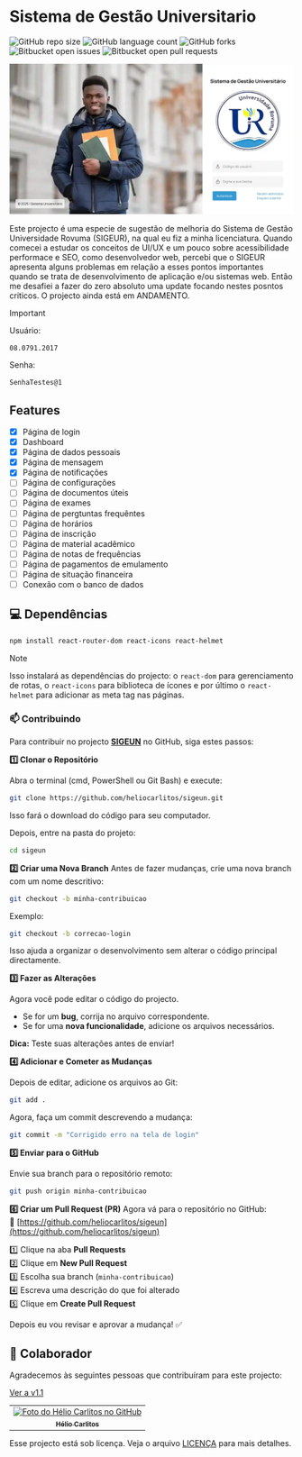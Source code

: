 # Sistema de Gestão Universitario

![GitHub repo size](https://img.shields.io/github/repo-size/heliocarlitos/sigeun?style=for-the-badge)
![GitHub language count](https://img.shields.io/github/languages/count/heliocarlitos/sigeun?style=for-the-badge)
![GitHub forks](https://img.shields.io/github/forks/heliocarlitos/sigeun?style=for-the-badge)
![Bitbucket open issues](https://img.shields.io/bitbucket/issues/heliocarlitos/sigeun?style=for-the-badge)
![Bitbucket open pull requests](https://img.shields.io/bitbucket/pr-raw/heliocarlitos/sigeun?style=for-the-badge) 

<a href="https://sigeun.vercel.app/"> 

<picture>
     <source media="(prefers-color-scheme: dark)" srcset="https://raw.githubusercontent.com/heliocarlitos/sigeun/refs/heads/main/public/preview.webp">
     <source media="(prefers-color-scheme: light)" srcset="https://raw.githubusercontent.com/heliocarlitos/sigeun/refs/heads/main/public/preview.webp">
     <img alt="Imagem de demo" src="https://raw.githubusercontent.com/heliocarlitos/sigeun/refs/heads/main/public/preview.webp">
</picture>

</a>

Este projecto é uma especie de sugestão de melhoria do Sistema de Gestão Universidade Rovuma (SIGEUR), na qual eu fiz a minha licenciatura. Quando comecei a estudar os conceitos de UI/UX e um pouco sobre acessibilidade performace e SEO, como desenvolvedor web, percebi que o SIGEUR apresenta alguns problemas em relação a esses pontos importantes quando se trata de desenvolvimento de aplicação e/ou sistemas web. Então me desafiei a fazer do zero absoluto uma update focando nestes posntos criticos. O projecto ainda está em ANDAMENTO.

> [!IMPORTANT]
> Usuário:
>  ```
> 08.0791.2017
> ```
> Senha:
> ```
>SenhaTestes@1
> ```

## Features

- [x] Página de login
- [x] Dashboard
- [x] Página de dados pessoais
- [x] Página de mensagem
- [x] Página de notificações
- [ ] Página de configurações
- [ ] Página de documentos úteis
- [ ] Página de exames
- [ ] Página de pergtuntas frequêntes
- [ ] Página de horários
- [ ] Página de inscrição
- [ ] Página de material acadêmico
- [ ] Página de notas de frequências
- [ ] Página de pagamentos de emulamento
- [ ] Página de situação financeira
- [ ] Conexão com o banco de dados

## 💻 Dependências

```bash
npm install react-router-dom react-icons react-helmet
```

> [!NOTE]
> Isso instalará as dependências do projecto: o `react-dom` para gerenciamento de rotas, o `react-icons` para biblioteca de ícones e por último o `react-helmet` para adicionar as meta tag nas páginas.

### 📫 Contribuindo

Para contribuir no projecto **[SIGEUN](https://github.com/heliocarlitos/sigeun)** no GitHub, siga estes passos:  

**1️⃣ Clonar o Repositório**

Abra o terminal (cmd, PowerShell ou Git Bash) e execute:  

```bash
git clone https://github.com/heliocarlitos/sigeun.git
```
Isso fará o download do código para seu computador.  

Depois, entre na pasta do projeto:  

```bash
cd sigeun
```

**2️⃣ Criar uma Nova Branch**
Antes de fazer mudanças, crie uma nova branch com um nome descritivo: 

```bash
git checkout -b minha-contribuicao
```
Exemplo:  
```bash
git checkout -b correcao-login
```
Isso ajuda a organizar o desenvolvimento sem alterar o código principal directamente.


**3️⃣ Fazer as Alterações**

Agora você pode editar o código do projecto. 

- Se for um **bug**, corrija no arquivo correspondente.  
- Se for uma **nova funcionalidade**, adicione os arquivos necessários.  

**Dica:** Teste suas alterações antes de enviar!

**4️⃣ Adicionar e Cometer as Mudanças**

Depois de editar, adicione os arquivos ao Git: 

```bash
git add .
```
Agora, faça um commit descrevendo a mudança:  
```bash
git commit -m "Corrigido erro na tela de login"
```

**5️⃣ Enviar para o GitHub**

Envie sua branch para o repositório remoto:

```bash
git push origin minha-contribuicao
```

**6️⃣ Criar um Pull Request (PR)**
Agora vá para o repositório no GitHub:  
🔗 [https://github.com/heliocarlitos/sigeun](https://github.com/heliocarlitos/sigeun)  

1️⃣ Clique na aba **Pull Requests**  
2️⃣ Clique em **New Pull Request**  
3️⃣ Escolha sua branch (`minha-contribuicao`)  
4️⃣ Escreva uma descrição do que foi alterado  
5️⃣ Clique em **Create Pull Request**  

Depois eu vou revisar e aprovar a mudança! ✅  

## 🤝 Colaborador

Agradecemos às seguintes pessoas que contribuíram para este projecto:

[Ver a v1.1](https://sigeuni.vercel.app/)

<table>
<tr>
<td align="center">
     <a href="#" title="Hélio Carlitos">
     <img src="https://avatars3.githubusercontent.com/u/112761333" width="100px;" alt="Foto do Hélio Carlitos no GitHub"/><br>
     <sub>
          <b>Hélio Carlitos</b>
     </sub>
     </a>
</td>
</tr>
</table>

Esse projecto está sob licença. Veja o arquivo [LICENÇA](https://github.com/heliocarlitos/sigeun?tab=MIT-1-ov-file) para mais detalhes.
